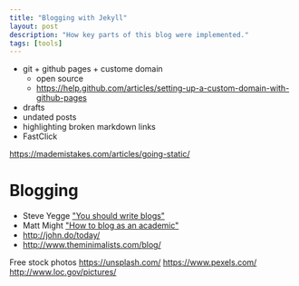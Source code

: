 ```yaml
---
title: "Blogging with Jekyll"
layout: post
description: "How key parts of this blog were implemented."
tags: [tools]
---
```


- git + github pages + custome domain
  - open source
  - https://help.github.com/articles/setting-up-a-custom-domain-with-github-pages
- drafts
- undated posts
- highlighting broken markdown links
- FastClick


https://mademistakes.com/articles/going-static/


# Blogging

* Steve Yegge
  ["You should write blogs"](https://sites.google.com/site/steveyegge2/you-should-write-blogs)
* Matt Might
  ["How to blog as an academic"](http://matt.might.net/articles/how-to-blog-as-an-academic/)
* http://john.do/today/
* http://www.theminimalists.com/blog/


[github-seo]: https://help.github.com/articles/search-engine-optimization-for-github-pages/


Free stock photos
https://unsplash.com/
https://www.pexels.com/
http://www.loc.gov/pictures/
